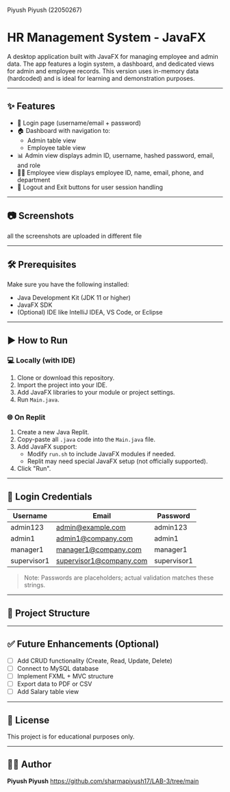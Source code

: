 Piyush Piyush
(22050267)

# HR Management System - JavaFX

A desktop application built with JavaFX for managing employee and admin data. The app features a login system, a dashboard, and dedicated views for admin and employee records. This version uses in-memory data (hardcoded) and is ideal for learning and demonstration purposes.

---

## ✨ Features

- 🔐 Login page (username/email + password)
- 🏠 Dashboard with navigation to:
  - Admin table view
  - Employee table view
- 📊 Admin view displays admin ID, username, hashed password, email, and role
- 👨‍💼 Employee view displays employee ID, name, email, phone, and department
- 🚪 Logout and Exit buttons for user session handling

---

## 📷 Screenshots

all the screenshots are uploaded in different file

---

## 🛠️ Prerequisites

Make sure you have the following installed:

- Java Development Kit (JDK 11 or higher)
- JavaFX SDK
- (Optional) IDE like IntelliJ IDEA, VS Code, or Eclipse

---

## ▶️ How to Run

### 💻 Locally (with IDE)
1. Clone or download this repository.
2. Import the project into your IDE.
3. Add JavaFX libraries to your module or project settings.
4. Run `Main.java`.

### 🌐 On Replit
1. Create a new Java Replit.
2. Copy-paste all `.java` code into the `Main.java` file.
3. Add JavaFX support:
   - Modify `run.sh` to include JavaFX modules if needed.
   - Replit may need special JavaFX setup (not officially supported).
4. Click "Run".

---

## 👤 Login Credentials

| Username    | Email                  | Password             |
|-------------|------------------------|----------------------|
| admin123    | admin@example.com      | admin123 |
| admin1      | admin1@company.com     | admin1    |
| manager1    | manager1@company.com   | manager1   |
| supervisor1 | supervisor1@company.com| supervisor1    |


> Note: Passwords are placeholders; actual validation matches these strings.

---

## 📁 Project Structure


---

## ✅ Future Enhancements (Optional)

- [ ] Add CRUD functionality (Create, Read, Update, Delete)
- [ ] Connect to MySQL database
- [ ] Implement FXML + MVC structure
- [ ] Export data to PDF or CSV
- [ ] Add Salary table view

---

## 📜 License

This project is for educational purposes only.

---

## 🙋‍♂️ Author

**Piyush Piyush**
https://github.com/sharmapiyush17/LAB-3/tree/main




